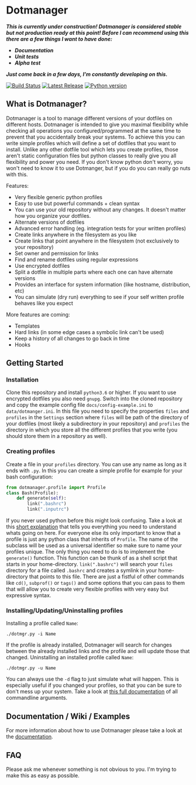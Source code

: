 # Dotmanager

***This is currently under construction! Dotmanager is considered stable but not production ready at this point! Before I can
recommend using this there are a few things I want to have done:***
* ***Documentation***
* ***Unit tests***
* ***Alpha test***

***Just come back in a few days, I'm constantly developing on this.***


[![Build Status](https://travis-ci.com/RickestRickSanchez/dotmanager.svg?branch=master)](https://travis-ci.com/RickestRickSanchez/dotmanager) [![Latest Release](https://img.shields.io/github/release/RickestRickSanchez/dotmanager.svg)](https://github.com/RickestRickSanchez/dotmanager/releases/latest) [![Python version](https://img.shields.io/badge/python-3.6%20%7C%203.7-blue.svg)]()

## What is Dotmanager?
Dotmanager is a tool to manage different versions of your dotfiles on different hosts. Dotmanager is intended to give you
maximal flexibility while checking all operations you configured/programmed at the same time to prevent that you accidentally
break your systems. To achieve this you can write simple profiles which will define a set of dotfiles that you want to install.
Unlike any other dotfile tool which lets you create profiles, those aren't static configuration files but python classes to
really give you all flexibility and power you need. If you don't know python don't worry, you won't need to know it to use
Dotmanger, but if you do you can really go nuts with this.

Features:
- Very flexible generic python profiles
- Easy to use but powerful commands + clean syntax
- You can use your old repository without any changes. It doesn't matter how you organize your dotfiles.
- Alternate versions of dotfiles
- Advanced error handling (eg. integration tests for your written profiles)
- Create links anywhere in the filesystem as you like
- Create links that point anywhere in the filesystem (not exclusively to your repository)
- Set owner and permission for links
- Find and rename dotfiles using regular expressions
- Use encrypted dotfiles
- Split a dotfile in multiple parts where each one can have alternate versions
- Provides an interface for system information (like hostname, distribution, etc)
- You can simulate (dry run) everything to see if your self written profile behaves like you expect

More features are coming:
- Templates
- Hard links (in some edge cases a symbolic link can't be used)
- Keep a history of all changes to go back in time
- Hooks


## Getting Started

### Installation
Clone this repository and install `python3.6` or higher. If you want to use encrypted dotfiles you also need `gnupg`.
Switch into the cloned repository and copy the example config file `docs/config-example.ini` to `data/dotmanger.ini`.
In this file you need to specify the properties `files` and `profiles` in the `Settings` section where `files` will be path of
the directory of your dotfiles (most likely a subdirectory in your repository) and `profiles` the directory in which you store
all the different profiles that you write (you should store them in a repository as well).

### Creating profiles
Create a file in your `profiles` directory. You can use any name as long as it ends with `.py`.
In this you can create a simple profile for example for your bash configuration:
``` python
from dotmanager.profile import Profile
class Bash(Profile):
    def generate(self):
        link(".bashrc")
        link(".inputrc")
```
If you never used python before this might look confusing. Take a look at this
[short explanation](docs/documentation/python-syntax.md) that tells you everything you need to understand whats going on here.
For everyone else its only important to know that a profile is just any python class that inherits of `Profile`. The name of the
subclass will be used as a universal identifier so make sure to name your profiles unique. The only thing you need to do is to
implement the `generate()` function.
This function can be thunk of as a shell script that starts in your home-directory. `link(".bashrc")` will search your
`files` directory for a file called `.bashrc` and creates a symlink in your home-directory that points to this file. There are
just a fistful of other commands like `cd()`, `subprof()` or `tags()` and some options that you can pass to them that will allow
you to create very flexible profiles with very easy but expressive syntax.

### Installing/Updating/Uninstalling profiles
Installing a profile called `Name`:
```
./dotmgr.py -i Name
```
If the profile is already installed, Dotmanager will search for changes between the already installed links and the profile and
will update those that changed.
Uninstalling an installed profile called `Name`:
```
./dotmgr.py -u Name
```
You can always use the `-d` flag to just simulate what will happen. This is especially useful if you changed your profiles, so
that you can be sure to don't mess up your system.
Take a look at [this full documentation](docs/documentation/commandline-interface.md) of all commandline arguments.


## Documentation / Wiki / Examples
For more information about how to use Dotmanager please take a look at the [documentation](docs/documentation/contents.md).


## FAQ
Please ask me whenever something is not obvious to you. I'm trying to make this as easy as possible.
